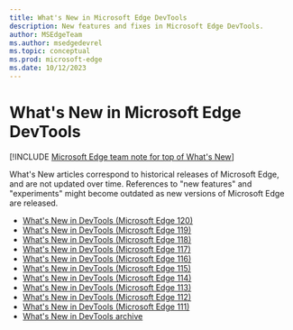 ```yaml
---
title: What's New in Microsoft Edge DevTools
description: New features and fixes in Microsoft Edge DevTools.
author: MSEdgeTeam
ms.author: msedgedevrel
ms.topic: conceptual
ms.prod: microsoft-edge
ms.date: 10/12/2023
---
```

# What's New in Microsoft Edge DevTools

[!INCLUDE [Microsoft Edge team note for top of What's New](includes/edge-whats-new-note.md)]

What's New articles correspond to historical releases of Microsoft Edge, and are not updated over time.  References to "new features" and "experiments" might become outdated as new versions of Microsoft Edge are released.

<!-- maintenance notes:
* add the new page to toc.yml
* move eleventh oldest link into whats-new-archive.md
-->

* [What's New in DevTools (Microsoft Edge 120)](2023/12/devtools-120.md)
* [What's New in DevTools (Microsoft Edge 119)](2023/11/devtools-119.md)
* [What's New in DevTools (Microsoft Edge 118)](2023/10/devtools-118.md)
* [What's New in DevTools (Microsoft Edge 117)](2023/09/devtools-117.md)
* [What's New in DevTools (Microsoft Edge 116)](2023/08/devtools-116.md)
* [What's New in DevTools (Microsoft Edge 115)](2023/07/devtools-115.md)
* [What's New in DevTools (Microsoft Edge 114)](2023/06/devtools-114.md)
* [What's New in DevTools (Microsoft Edge 113)](2023/05/devtools-113.md)
* [What's New in DevTools (Microsoft Edge 112)](2023/04/devtools-112.md)
* [What's New in DevTools (Microsoft Edge 111)](2023/03/devtools-111.md)
* [What's New in DevTools archive](./whats-new-archive.md)
